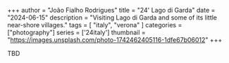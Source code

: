 +++
author = "João Fialho Rodrigues"
title = "24' Lago di Garda"
date = "2024-06-15"
description = "Visiting Lago di Garda and some of its little near-shore villages."
tags = [
    "italy", "verona"
]
categories = ["photography"]
series = ['24italy']
thumbnail = "https://images.unsplash.com/photo-1742462405116-1dfe67b06012"
+++

TBD